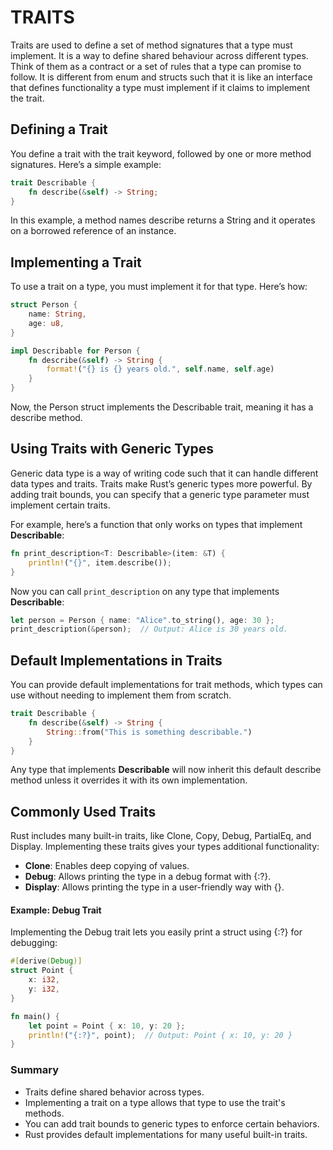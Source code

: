 # TRAITS 
Traits are used to define a set of method signatures that a type must implement. It is a way to define shared behaviour across different types.
Think of them as a contract or a set of rules that a type can promise to follow.
It is different from enum and structs such that it is like an interface that defines functionality a type must implement if it claims to implement the trait.
## Defining a Trait
You define a trait with the trait keyword, followed by one or more method signatures. Here’s a simple example:
```rust
trait Describable {
    fn describe(&self) -> String;
}
```
In this example, a method names describe returns a String and it operates on a borrowed reference of an instance.

## Implementing a Trait
To use a trait on a type, you must implement it for that type. Here’s how:
```rust
struct Person {
    name: String,
    age: u8,
}

impl Describable for Person {
    fn describe(&self) -> String {
        format!("{} is {} years old.", self.name, self.age)
    }
}
```
Now, the Person struct implements the Describable trait, meaning it has a describe method.

## Using Traits with Generic Types
Generic data type is a way of writing code such that it can handle different data types and traits. Traits make Rust’s generic types more powerful. By adding trait bounds, you can specify that a generic type parameter must implement certain traits.

For example, here’s a function that only works on types that implement **Describable**:
```rust
fn print_description<T: Describable>(item: &T) {
    println!("{}", item.describe());
}
```
Now you can call `print_description` on any type that implements **Describable**:
```rust
let person = Person { name: "Alice".to_string(), age: 30 };
print_description(&person);  // Output: Alice is 30 years old.
```
## Default Implementations in Traits
You can provide default implementations for trait methods, which types can use without needing to implement them from scratch.
```rust
trait Describable {
    fn describe(&self) -> String {
        String::from("This is something describable.")
    }
}
```
Any type that implements **Describable** will now inherit this default describe method unless it overrides it with its own implementation.

## Commonly Used Traits
Rust includes many built-in traits, like Clone, Copy, Debug, PartialEq, and Display. Implementing these traits gives your types additional functionality:

- **Clone**: Enables deep copying of values.
- **Debug**: Allows printing the type in a debug format with {:?}.
- **Display**: Allows printing the type in a user-friendly way with {}.

#### Example: Debug Trait
Implementing the Debug trait lets you easily print a struct using {:?} for debugging:
```rust
#[derive(Debug)]
struct Point {
    x: i32,
    y: i32,
}

fn main() {
    let point = Point { x: 10, y: 20 };
    println!("{:?}", point);  // Output: Point { x: 10, y: 20 }
}
```
### Summary
- Traits define shared behavior across types.
- Implementing a trait on a type allows that type to use the trait's methods.
- You can add trait bounds to generic types to enforce certain behaviors.
- Rust provides default implementations for many useful built-in traits.
